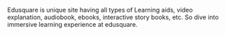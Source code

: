 Edusquare is unique site having all types of Learning aids, video explanation, audiobook, ebooks, interactive story books, etc. So dive into immersive learning experience at edusquare.
